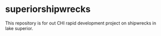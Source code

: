 # superiorshipwrecks
This repository is for out CHI rapid development project on shipwrecks in lake superior. 
